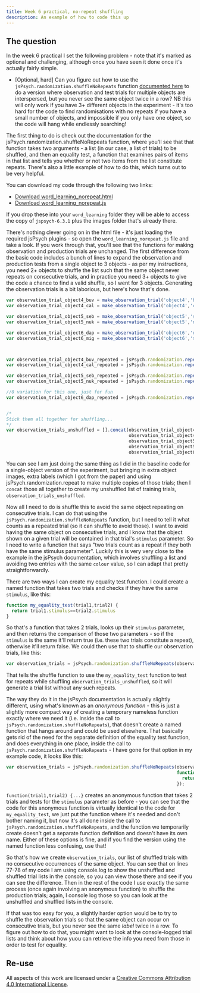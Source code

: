 ```yaml
---
title: Week 6 practical, no-repeat shuffling
description: An example of how to code this up
---
```


## The question

In the week 6 practical I set the following problem - note that it's marked as optional and challenging, although once you have seen it done once it's actually fairly simple.

- [Optional, hard] Can you figure out how to use the `jsPsych.randomization.shuffleNoRepeats` function [documented here](https://www.jspsych.org/6.3/core_library/jspsych-randomization/#jspsychrandomizationshufflenorepeats) to do a version where observation and test trials for multiple objects are interspersed, but you never see the same object twice in a row? NB this will only work if you have 3+ different objects in the experiment - it's too hard for the code to find randomisations with no repeats if you have a small number of objects, and impossible if you only have one object, so the code will hang while  endlessly searching!

The first thing to do is check out the documentation for the jsPsych.randomization.shuffleNoRepeats function, where you'll see that that function takes two arguments - a list (in our case, a list of trials) to be shuffled, and then an equality test, a function that examines pairs of items in that list and tells you whether or not two items from the list constitute repeats. There's also a little example of how to do this, which turns out to be very helpful. 

You can download my code through the following two links:
- <a href="code/word_learning_norepeat/word_learning_norepeat.html" download> Download word_learning_norepeat.html</a>
- <a href="code/word_learning_norepeat/word_learning_norepeat.js" download> Download word_learning_norepeat.js</a>

If you drop these into your `word_learning` folder they will be able to access the copy of `jspsych-6.3.1` plus the images folder that's already there.

There's nothing clever going on in the html file - it's just loading the required jsPsych plugins - so open the `word_learning_norepeat.js` file and take a look. If you work through that, you'll see that the functions for making observation and production trials are unchanged. The first difference from the basic code includes a bunch of lines to expand the observation and production tests from a single object to 3 objects - as per my instructions, you need 2+ objects to shuffle the list such that the same object never repeats on consecutive trials, and in practice you need 3+ objects to give the code a chance to find a valid shuffle, so I went for 3 objects. Generating the observation trials is a bit laborious, but here's how that's done.

```js
var observation_trial_object4_buv = make_observation_trial('object4','buv');
var observation_trial_object4_cal = make_observation_trial('object4','cal');

var observation_trial_object5_seb = make_observation_trial('object5','seb');
var observation_trial_object5_nuk = make_observation_trial('object5','nuk');

var observation_trial_object6_dap = make_observation_trial('object6','dap');
var observation_trial_object6_mig = make_observation_trial('object6','mig');



var observation_trial_object4_buv_repeated = jsPsych.randomization.repeat([observation_trial_object4_buv], 3);
var observation_trial_object4_cal_repeated = jsPsych.randomization.repeat([observation_trial_object4_cal], 2);

var observation_trial_object5_seb_repeated = jsPsych.randomization.repeat([observation_trial_object5_seb], 4);
var observation_trial_object5_nuk_repeated = jsPsych.randomization.repeat([observation_trial_object5_nuk], 1);

//0 variation for this one, just for fun
var observation_trial_object6_dap_repeated = jsPsych.randomization.repeat([observation_trial_object6_dap], 5);


/*
Stick them all together for shuffling...
*/
var observation_trials_unshuffled = [].concat(observation_trial_object4_buv_repeated,
                                              observation_trial_object4_cal_repeated,
                                              observation_trial_object5_seb_repeated,
                                              observation_trial_object5_nuk_repeated,
                                              observation_trial_object6_dap_repeated);
```

You can see I am just doing the same thing as I did in the baseline code for a single-object version of the experiment, but bringing in extra object images, extra labels (which I got from the paper) and using jsPsych.randomization.repeat to make multiple copies of those trials; then I `concat` those all together to create my unshuffled list of training trials, `observation_trials_unshuffled`. 

Now all I need to do is shuffle this to avoid the same object repeating on consecutive trials. I can do that using the `jsPsych.randomization.shuffleNoRepeats` function, but I need to tell it what counts as a repeated trial (so it can shuffle to avoid those). I want to avoid having the same object on consecutive trials, and I know that the object shown on a given trial will be contained in that trial's `stimulus` parameter. So I need to write a function that says "two trials count as a repeat if they both have the same stimulus parameter". Luckily this is very very close to the example in the jsPsych documentation, which involves shuffling a list and avoiding two entries with the same `colour` value, so I can adapt that pretty straightforwardly. 

There are two ways I can create my equality test function. I could create a named function that takes two trials and checks if they have the same `stimulus`, like this:
```js
function my_equality_test(trial1,trial2) {
  return trial1.stimulus==trial2.stimulus
}
```

So that's a function that takes 2 trials, looks up their `stimulus` parameter, and then returns the comparison of those two parameters - so if the `stimulus` is the same it'll return true (i.e. these two trials constitute a repeat), otherwise it'll return false. We could then use that to shuffle our observation trials, like this:

```js
var observation_trials = jsPsych.randomization.shuffleNoRepeats(observation_trials_unshuffled,my_equality_test)
```

That tells the shuffle function to use the `my_equality_test` function to test for repeats while shuffling `observation_trials_unshuffled`, so it will generate a trial list without any such repeats. 

The way they do it in the jsPsych documentation is actually slightly different, using what's known as an *anonymous function* - this is just a slightly more compact way of creating a temporary nameless function exactly where we need it (i.e. inside the call to `jsPsych.randomization.shuffleNoRepeats`), that doesn't create a named function that hangs around and could be used elsewhere. That basically gets rid of the need for the separate definition of the equality test function, and does everything in one place, inside the call to `jsPsych.randomization.shuffleNoRepeats` - I have gone for that option in my example code, it looks like this:

```js
var observation_trials = jsPsych.randomization.shuffleNoRepeats(observation_trials_unshuffled,
                                                                function(trial1,trial2) {
                                                                  return trial1.stimulus==trial2.stimulus
                                                                });
```
`function(trial1,trial2) {...}` creates an anonymous function that takes 2 trials and tests for the `stimulus` parameter as before - you can see that the code for this anonymous function is virtually identical to the code for `my_equality_test`, we just put the function where it's needed and don't bother naming it, but now it's all done inside the call to `jsPsych.randomization.shuffleNoRepeats`, and the function we temporarily create doesn't get a separate function definition and doesn't have its own name. Either of these options is fine, and if you find the version using the named function less confusing, use that! 

So that's how we create `observation_trials`, our list of shuffled trials with no consecutive occurrences of the same object. You can see that on lines 77-78 of my code I am using console.log to show the unshuffled and shuffled trial lists in the console, so you can view those there and see if you can see the difference. Then in the rest of the code I use exactly the same process (once again involving an anonymous function) to shuffle the production trials; again, I console log those so you can look at the unshuffled and shuffled lists in the console. 

If that was too easy for you, a slightly harder option would be to try to shuffle the observation trials so that the same object can occur on consecutive trials, but you never see the same *label* twice in a row. To figure out how to do that, you might want to look at the console-logged trial lists and think about how yuou can retrieve the info you need from those in order to test for equality.


## Re-use

All aspects of this work are licensed under a [Creative Commons Attribution 4.0 International License](http://creativecommons.org/licenses/by/4.0/).
